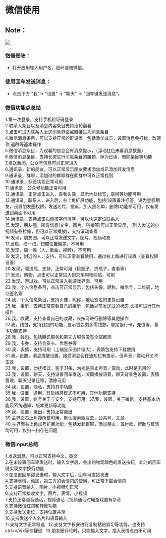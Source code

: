 # 微信使用
## Note：  

![](https://github.com/openthos/community-analysis/blob/master/pic/using-instractions-pic/qq.png)

### 微信登陆：  
- 打开应用输入用户名、密码登陆微信。

### 使用回车发送消息：  
- 点击下方 "我"-> "设置" -> "聊天" -> "回车键发送消息“。

### 微信功能点总结  
  1.第一次登录，支持手机验证码登录  
  2.联系人条目以及消息内容条目支持滚轮翻看  
  3.点击可进入联系人发送消息界面或直接进入消息条目  
  4.微信消息条目，可以支持正常的群设置，包括添加成员，设置消息免打扰，改昵称,退群等基本操作  
  5.微信消息条目，为观看的信息会有消息提示，（浮动红色未看消息数量）  
  6.微信消息条目，支持长按进行消息条目的置顶，标为已读，删除条目等功能  
  7.推送新闻，公众号信息可以正常进入  
  8.通讯录，新的朋友，可以正常显示朋友要求添加或已添加好友信息  
  9.通讯录，群聊，添加过的群聊群在此群中可以正常找到  
  10.通讯录，标签功能正常可用  
  11.通讯录，公众号功能正常可用  
  12.通讯录，正常点击进入，查看头像，显示地处标签，空间等功能可用  
  13.通讯录，联系人，进入后，右上角扩展功能，包括(设置备注标签，设为星标朋友，设置朋友圈权限，发送名片，投诉，加入黑名单，删除)功能都可用，仅有发送到桌面不可用  
  14.通讯录，支持点击右侧按字母排序，可以快速定位联系人  
  15.发现，朋友圈，所有信息(文字，图片，链接等)可以正常显示，（别人发送的小视频有些拉伸，但可以正常播放)，支持滚动查看  
  16.发现，朋友圈，可以正常发送文字，图片，视频动态  
  17.发现，扫一扫，扫瞄位置偏差，不可用  
  18.发现，摇一摇（人，歌曲，视频），不可用  
  19.发现，附近的人，支持，可以正常查看使用，通过右上角进行设置（查看权限设置）  
  20.发现，漂流瓶，支持，正常可用（捡瓶子，扔瓶子，查看等）  
  21.发现，购物，点击可以正常进入到京东购物网站，可用  
  22.发现，游过戏，可以正常进入到游戏界面，可用  
  23.我，个人信息条目，点击可正常显示，包括头像，昵称，微信号，二维码，地址签名等  
  24.我，个人信息条目，支持头像，昵称，地址签名的更换设置  
  25.我，相册，支持正常查看自己的相册，包括以前发送过的状态,长按可进行其他操作  
  26.我，收藏，支持查看自己的收藏，长按可进行删除等其他操作  
  27.我，钱包，支持钱包的功能，显示钱包剩余零钱数，绑定银行卡，充值等，基本功能支持  
  28.我，钱包，包括腾讯服务和第三方服务没有全部都测  
  29.我，卡券，支持会员卡、优惠券等  
  30.我，表情，支持可用（上端显示图片偏大），表情包支持下载使用  
  31.我，设置，消息提醒设置，接受消息会在通知栏有提示，但声音／震动开关不生效  
  32.我，设置，勿扰模式，鉴于31条，勿扰是禁止声音／震动，此时是无用的  
  33.我，设置，聊天，支持设置回车发送，听筒播放语音，聊天背景色设置，表情管理，聊天记录迁移，清除可用  
  34.我，设置，隐私，支持其中功能  
  35.我，设置，通用，开启横屏模式不可用，其他功能支持  
  36.我，设置，帐号关于与安全，支持可用  
  37.我，设置，关于微信，支持基本功能及系统通知，版本更新等功能  
  38.我，设置，退出，支持正常退出  
  39.主界面右上角搜所框可用，默认搜索朋友去，公共号，文章  
  40.主界面右上角加号扩展功能，包括发起群聊，添加朋友，首付款，帮助与反馈均可用，仅扫一扫存在问题
  
### 微信input总结
  1.发送消息，可以正常支持中文，英文  
  2.在未设置回车建发送时，输入文字后，会出购物现绿色的发送按钮，此时的回车键实现文字换行功能  
  3.在设置回车键发送时，输入文字后，回车可直接发送  
  4.支持表情，动图，第三方的表情包的使用，可正常下载表情包  
  5.支持语音输入，图片，小视频均正常  
  6.支持正常接收文字，图片，表情，小视频  
  7.支持正常语音通话，视频通话（视频通话时电游戏脑有杂音  
  8.支持微信红包和转账功能  
  9.支持发送定位，支持位置共享  
  10.支持发送个人名片和语音输入  
  11.支持文字正常框选  
  12.支持文字长安进行复制粘贴剪切等功能，也支持ctrl+c/v/x等快捷键  
  13.朋友圈评论时，只能输入文字，插入表情点击不可用
